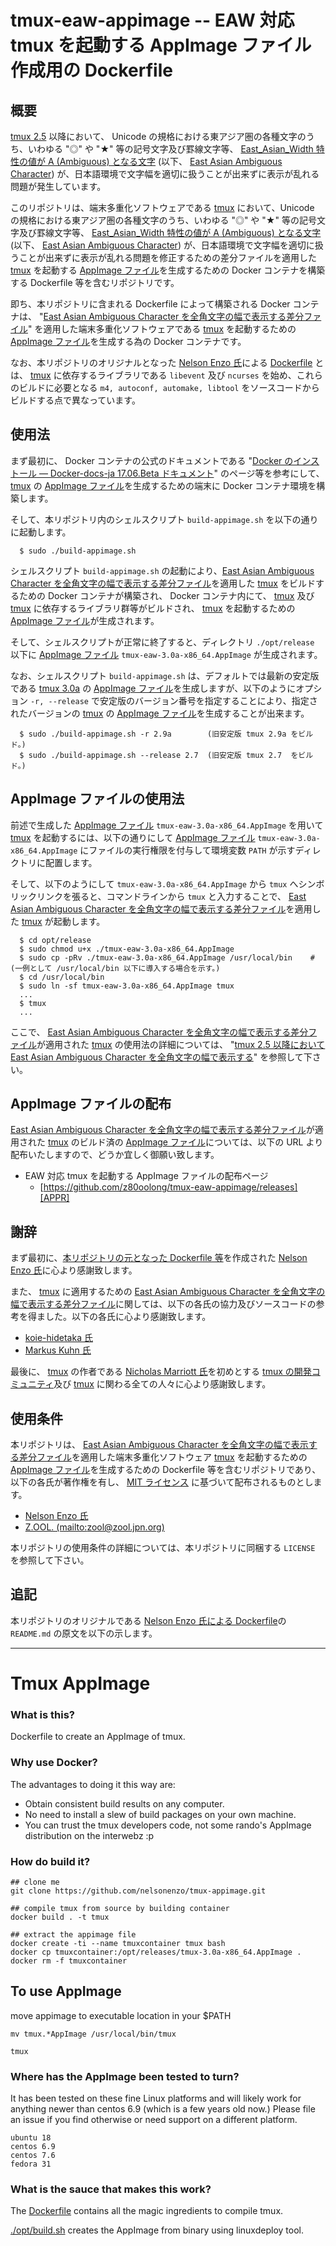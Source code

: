 # tmux-eaw-appimage -- EAW 対応 tmux を起動する AppImage ファイル作成用の Dockerfile

## 概要

[tmux 2.5][TMUX] 以降において、 Unicode の規格における東アジア圏の各種文字のうち、いわゆる "◎" や "★" 等の記号文字及び罫線文字等、 [East_Asian_Width 特性の値が A (Ambiguous) となる文字][EAWA] (以下、 [East Asian Ambiguous Character][EAWA]) が、日本語環境で文字幅を適切に扱うことが出来ずに表示が乱れる問題が発生しています。

このリポジトリは、端末多重化ソフトウェアである [tmux][TMUX] において、Unicode の規格における東アジア圏の各種文字のうち、いわゆる "◎" や "★" 等の記号文字及び罫線文字等、 [East_Asian_Width 特性の値が A (Ambiguous) となる文字][EAWA] (以下、 [East Asian Ambiguous Character][EAWA]) が、日本語環境で文字幅を適切に扱うことが出来ずに表示が乱れる問題を修正するための差分ファイルを適用した [tmux][TMUX] を起動する [AppImage ファイル][APPI]を生成するための Docker コンテナを構築する Dockerfile 等を含むリポジトリです。

即ち、本リポジトリに含まれる Dockerfile によって構築される Docker コンテナは、 "[East Asian Ambiguous Character を全角文字の幅で表示する差分ファイル][GST1]" を適用した端末多重化ソフトウェアである [tmux][TMUX] を起動するための [AppImage ファイル][APPI]を生成する為の Docker コンテナです。

なお、本リポジトリのオリジナルとなった [Nelson Enzo 氏][NELS]による [Dockerfile][TAPP] とは、 [tmux][TMUX] に依存するライブラリである ```libevent``` 及び ```ncurses``` を始め、これらのビルドに必要となる ```m4, autoconf, automake, libtool``` をソースコードからビルドする点で異なっています。

## 使用法

まず最初に、 Docker コンテナの公式のドキュメントである "[Docker のインストール — Docker-docs-ja 17.06.Beta ドキュメント][DCK1]" のページ等を参考にして、 [tmux][TMUX] の [AppImage ファイル][APPI]を生成するための端末に Docker コンテナ環境を構築します。

そして、本リポジトリ内のシェルスクリプト ```build-appimage.sh``` を以下の通りに起動します。

```
  $ sudo ./build-appimage.sh
```

シェルスクリプト ```build-appimage.sh``` の起動により、[East Asian Ambiguous Character を全角文字の幅で表示する差分ファイル][GST1]を適用した [tmux][TMUX] をビルドするための Docker コンテナが構築され、 Docker コンテナ内にて、 [tmux][TMUX] 及び [tmux][TMUX] に依存するライブラリ群等がビルドされ、 [tmux][TMUX] を起動するための [AppImage ファイル][APPI]が生成されます。

そして、シェルスクリプトが正常に終了すると、ディレクトリ ```./opt/release``` 以下に [AppImage ファイル][APPI] ```tmux-eaw-3.0a-x86_64.AppImage``` が生成されます。

なお、シェルスクリプト ```build-appimage.sh``` は、デフォルトでは最新の安定版である [tmux 3.0a][TMUX] の [AppImage ファイル][APPI]を生成しますが、以下のようにオプション ```-r, --release``` で安定版のバージョン番号を指定することにより、指定されたバージョンの [tmux][TMUX] の [AppImage ファイル][APPI]を生成することが出来ます。

```
  $ sudo ./build-appimage.sh -r 2.9a        (旧安定版 tmux 2.9a をビルド。)
  $ sudo ./build-appimage.sh --release 2.7  (旧安定版 tmux 2.7  をビルド。)
```

## AppImage ファイルの使用法

前述で生成した [AppImage ファイル][APPI] ```tmux-eaw-3.0a-x86_64.AppImage``` を用いて [tmux][TMUX] を起動するには、以下の通りにして  [AppImage ファイル][APPI] ```tmux-eaw-3.0a-x86_64.AppImage``` にファイルの実行権限を付与して環境変数 ```PATH``` が示すディレクトリに配置します。

そして、以下のようにして ```tmux-eaw-3.0a-x86_64.AppImage``` から ```tmux``` へシンボリックリンクを張ると、コマンドラインから ```tmux``` と入力することで、 [East Asian Ambiguous Character を全角文字の幅で表示する差分ファイル][GST1]を適用した [tmux][TMUX] が起動します。

```
  $ cd opt/release
  $ sudo chmod u+x ./tmux-eaw-3.0a-x86_64.AppImage
  $ sudo cp -pRv ./tmux-eaw-3.0a-x86_64.AppImage /usr/local/bin    # (一例として /usr/local/bin 以下に導入する場合を示す。)
  $ cd /usr/local/bin
  $ sudo ln -sf tmux-eaw-3.0a-x86_64.AppImage tmux
  ...
  $ tmux
  ...
```

ここで、 [East Asian Ambiguous Character を全角文字の幅で表示する差分ファイル][GST1]が適用された [tmux][TMUX] の使用法の詳細については、 "[tmux 2.5 以降において East Asian Ambiguous Character を全角文字の幅で表示する][GST1]" を参照して下さい。

## AppImage ファイルの配布

[East Asian Ambiguous Character を全角文字の幅で表示する差分ファイル][GST1]が適用された [tmux][TMUX] のビルド済の [AppImage ファイル][APPI]については、以下の URL より配布いたしますので、どうか宜しく御願い致します。

- EAW 対応 tmux を起動する AppImage ファイルの配布ページ
    - [https://github.com/z80oolong/tmux-eaw-appimage/releases][APPR]

## 謝辞

まず最初に、[本リポジトリの元となった Dockerfile 等][TAPP]を作成された [Nelson Enzo 氏][NELS]に心より感謝致します。

また、 [tmux][TMUX] に適用するための [East Asian Ambiguous Character を全角文字の幅で表示する差分ファイル][GST1]に関しては、以下の各氏の協力及びソースコードの参考を得ました。以下の各氏に心より感謝致します。

- [koie-hidetaka 氏][KOIE]
- [Markus Kuhn 氏][DRMK]

最後に、 [tmux][TMUX] の作者である [Nicholas Marriott 氏][NICM]を初めとする [tmux の開発コミュニティ][TMUX]及び [tmux][TMUX] に関わる全ての人々に心より感謝致します。

## 使用条件

本リポジトリは、 [East Asian Ambiguous Character を全角文字の幅で表示する差分ファイル][GST1]を適用した端末多重化ソフトウェア [tmux][TMUX] を起動するための [AppImage ファイル][APPI]を生成するための Dockerfile 等を含むリポジトリであり、以下の各氏が著作権を有し、 [MIT ライセンス][MITL] に基づいて配布されるものとします。

- [Nelson Enzo 氏][NELS]
- [Z.OOL. (mailto:zool@zool.jpn.org)][ZOOL]

本リポジトリの使用条件の詳細については、本リポジトリに同梱する ```LICENSE``` を参照して下さい。

## 追記

本リポジトリのオリジナルである [Nelson Enzo 氏による Dockerfile][NELT]の ```README.md``` の原文を以下の示します。

----

# Tmux AppImage

### What is this?
Dockerfile to create an AppImage of tmux.

### Why use Docker?
The advantages to doing it this way are:
- Obtain consistent build results on any computer.
- No need to install a slew of build packages on your own machine.
- You can trust the tmux developers code, not some rando's AppImage distribution on the interwebz :p

### How do build it?
```
## clone me
git clone https://github.com/nelsonenzo/tmux-appimage.git

## compile tmux from source by building container
docker build . -t tmux

## extract the appimage file
docker create -ti --name tmuxcontainer tmux bash
docker cp tmuxcontainer:/opt/releases/tmux-3.0a-x86_64.AppImage .
docker rm -f tmuxcontainer
```


## To use AppImage
move appimage to executable location in your $PATH
```
mv tmux.*AppImage /usr/local/bin/tmux

tmux
```

### Where has the AppImage been tested to turn?
It has been tested on these fine Linux platforms and will likely work for anything newer than centos 6.9 (which is a few years old now.) Please file an issue if you find otherwise or need support on a different platform.
```
ubuntu 18
centos 6.9
centos 7.6
fedora 31
```

### What is the sauce that makes this work?
The [Dockerfile](Dockerfile) contains all the magic ingredients to compile tmux.

[./opt/build.sh](opt/build.sh) creates the AppImage from binary using linuxdeploy tool.

<!-- 外部リンク一覧 -->

[APPI]:https://appimage.org/
[TMUX]:http://tmux.github.io/
[EAWA]:http://www.unicode.org/reports/tr11/#Ambiguous
[TAPP]:https://github.com/nelsonenzo/tmux-appimage
[TMRP]:https://github.com/tmux/tmux.git
[GST1]:https://github.com/z80oolong/tmux-eaw-fix
[APPR]:https://github.com/z80oolong/tmux-eaw-appimage/releases
[DCK1]:http://docs.docker.jp/engine/installation/
[NELS]:https://github.com/nelsonenzo
[NELT]:https://github.com/nelsonenzo/tmux-appimage
[KOIE]:https://github.com/koie
[DRMK]:http://www.cl.cam.ac.uk/~mgk25/
[NICM]:https://github.com/nicm
[ZOOL]:http://zool.jpn.org/
[MITL]:https://opensource.org/licenses/mit-license.php
